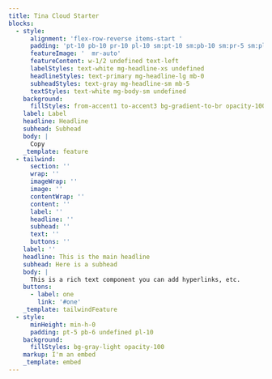 ```yaml
---
title: Tina Cloud Starter
blocks:
  - style:
      alignment: 'flex-row-reverse items-start '
      padding: 'pt-10 pb-10 pr-10 pl-10 sm:pt-10 sm:pb-10 sm:pr-5 sm:pl-5'
      featureImage: '  mr-auto'
      featureContent: w-1/2 undefined text-left
      labelStyles: text-white mg-headline-xs undefined
      headlineStyles: text-primary mg-headline-lg mb-0
      subheadStyles: text-gray mg-headline-sm mb-5
      textStyles: text-white mg-body-sm undefined
    background:
      fillStyles: from-accent1 to-accent3 bg-gradient-to-br opacity-100
    label: Label
    headline: Headline
    subhead: Subhead
    body: |
      Copy
    _template: feature
  - tailwind:
      section: ''
      wrap: ''
      imageWrap: ''
      image: ''
      contentWrap: ''
      content: ''
      label: ''
      headline: ''
      subhead: ''
      text: ''
      buttons: ''
    label: ''
    headline: This is the main headline
    subhead: Here is a subhead
    body: |
      This is a rich text component you can add hyperlinks, etc.
    buttons:
      - label: one
        link: '#one'
    _template: tailwindFeature
  - style:
      minHeight: min-h-0
      padding: pt-5 pb-6 undefined pl-10
    background:
      fillStyles: bg-gray-light opacity-100
    markup: I'm an embed
    _template: embed
---
```


